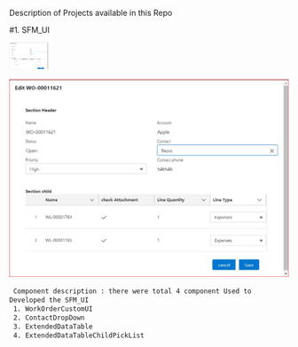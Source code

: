 
Description of Projects  available in this Repo

#1.  SFM_UI 


   <img src="images/SfmUi.JPG" width="70" height="50" >

   ![component Image](images/SfmUi.JPG)
 
  
     Component description : there were total 4 component Used to Developed the SFM_UI
     1. WorkOrderCustomUI
     2. ContactDropDown
     3. ExtendedDataTable
     4. ExtendedDataTableChildPickList
     
     
     
     
     


